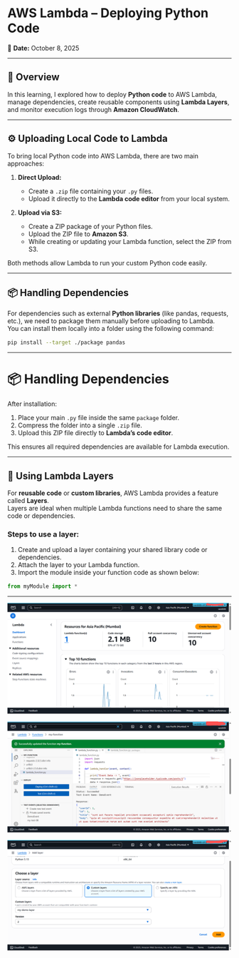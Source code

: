 # AWS Lambda – Deploying Python Code  
📅 **Date:** October 8, 2025  

---

## 🧠 Overview  

In this learning, I explored how to deploy **Python code** to AWS Lambda, manage dependencies, create reusable components using **Lambda Layers**, and monitor execution logs through **Amazon CloudWatch**.

---

## ⚙️ Uploading Local Code to Lambda  

To bring local Python code into AWS Lambda, there are two main approaches:

1. **Direct Upload:**  
   - Create a `.zip` file containing your `.py` files.  
   - Upload it directly to the **Lambda code editor** from your local system.

2. **Upload via S3:**  
   - Create a ZIP package of your Python files.  
   - Upload the ZIP file to **Amazon S3**.  
   - While creating or updating your Lambda function, select the ZIP from S3.

Both methods allow Lambda to run your custom Python code easily.

---

## 📦 Handling Dependencies  

For dependencies such as external **Python libraries** (like pandas, requests, etc.), we need to package them manually before uploading to Lambda.  
You can install them locally into a folder using the following command:

```bash
pip install --target ./package pandas

```

---
# 📦 Handling Dependencies

After installation:

1. Place your main `.py` file inside the same `package` folder.  
2. Compress the folder into a single `.zip` file.  
3. Upload this ZIP file directly to **Lambda’s code editor**.  

This ensures all required dependencies are available for Lambda execution.

---

## 🧩 Using Lambda Layers

For **reusable code** or **custom libraries**, AWS Lambda provides a feature called **Layers**.  
Layers are ideal when multiple Lambda functions need to share the same code or dependencies.

### Steps to use a layer:
1. Create and upload a layer containing your shared library code or dependencies.  
2. Attach the layer to your Lambda function.  
3. Import the module inside your function code as shown below:

```python
from myModule import *
```

---

![Screenshot 1](./docs/lambda-dashboard.png)

![Screenshot 2](./docs/lambda-editor.png)

![Screenshot 3](./docs/layers.png)


